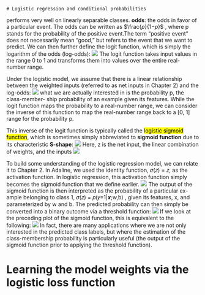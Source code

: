	# Logistic regression and conditional probabilities
performs very well on linearly separable classes.
**odds**: the odds in favor of a particular event. The odds can be written as
$\frac{𝑝}{1−𝑝}$ , where p stands for the probability of the positive event.The term “positive event” does not necessarily mean “good,” but refers to the event that we want to predict.
We can then further define the logit function, which is simply the logarithm of the odds (log-odds):
![](https://i.imgur.com/rJAodaD.png)
The logit function takes input values in the range 0 to 1 and transforms them into values over the entire real-number range.

Under the logistic model, we assume that there is a linear relationship between the weighted inputs (referred to as net inputs in Chapter 2) and the log-odds:
![](https://i.imgur.com/2zav2c1.png)
what we are actually interested in is the probability p, the class-member-
ship probability of an example given its features. While the logit function maps the probability to a real-number range, we can consider the inverse of this function to map the real-number range back to a [0, 1] range for the probability p.

This inverse of the logit function is typically called the <mark>logistic sigmoid function</mark>, which is sometimes simply abbreviated to **sigmoid function** due to its characteristic **S-shape**:
![](https://i.imgur.com/SEWkb94.png)
Here, z is the net input, the linear combination of weights, and the inputs
![](https://i.imgur.com/u9azDjh.png)

To build some understanding of the logistic regression model, we can relate it to Chapter 2. In Adaline, we used the identity function, 𝜎(𝑧) = 𝑧, as the activation function. In logistic regression, this activation function simply becomes the sigmoid function that we define earlier.
![](https://i.imgur.com/QlIuSIO.png)
The output of the sigmoid function is then interpreted as the probability of a particular ex-ample belonging to class 1, 𝜎(𝑧) = 𝑝(𝑦=1|𝒙;w,b) , given its features, x, and parameterized by w and b.
The predicted probability can then simply be converted into a binary outcome via a threshold function:
![](https://i.imgur.com/h5x1lsN.png)
If we look at the preceding plot of the sigmoid function, this is equivalent to the following:
![](https://i.imgur.com/pc5Ktto.png)
In fact, there are many applications where we are not only interested in the predicted class labels, but where the estimation of the class-membership probability is particularly useful (the output of the sigmoid function prior to applying the threshold function).



# Learning the model weights via the logistic loss function
